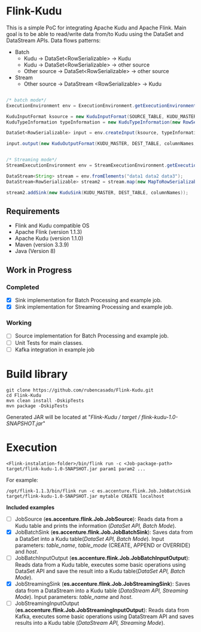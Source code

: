 # Flink-Kudu
This is a simple PoC for integrating Apache Kudu and Apache Flink. Main goal is to be able to read/write data from/to Kudu using the DataSet and DataStream APIs.
Data flows patterns:
* Batch
  * Kudu -> DataSet\<RowSerializable\> -> Kudu
  * Kudu -> DataSet\<RowSerializable\> -> other source
  * Other source -> DataSet\<RowSerializable\> -> other source
* Stream
  * Other source -> DataStream \<RowSerializable\> -> Kudu


```java

/* batch mode*/
ExecutionEnvironment env = ExecutionEnvironment.getExecutionEnvironment();

KuduInputFormat ksource = new KuduInputFormat(SOURCE_TABLE, KUDU_MASTER);
KuduTypeInformation typeInformation = new KuduTypeInformation(new RowSerialiazable());

DataSet<RowSerializable> input = env.createInput(ksource, typeInformation);

input.output(new KuduOutputFormat(KUDU_MASTER, DEST_TABLE, columnNames, KuduOutputFormat.CREATE));
```

```java

/* Streaming mode*/
StreamExecutionEnvironment env = StreamExecutionEnvironment.getExecutionEnvironment();

DataStream<String> stream = env.fromElements("data1 data2 data3");
DataStream<RowSerializable> stream2 = stream.map(new MapToRowSerializable());

stream2.addSink(new KuduSink(KUDU_MASTER, DEST_TABLE, columnNames));

```



## Requirements

* Flink and Kudu compatible OS
* Apache Flink (version 1.1.3)
* Apache Kudu (version 1.1.0)
* Maven (version 3.3.9)
* Java (Version 8)


## Work in Progress
### Completed
- [x] Sink implementation for Batch Processing and example job.
- [x] Sink implementation for Streaming Processing and example job.

### Working
- [ ] Source implementation for Batch Processing and example job.
- [ ] Unit Tests for main classes.
- [ ] Kafka integration in example job

# Build library

```
git clone https://github.com/rubencasado/Flink-Kudu.git
cd Flink-Kudu
mvn clean install -DskipTests 
mvn package -DskipTests
```
Generated JAR will be located at "*Flink-Kudu / target / flink-kudu-1.0-SNAPSHOT.jar*"

# Execution

```
<Flink-instalation-folder>/bin/flink run -c <Job-package-path> target/flink-kudu-1.0-SNAPSHOT.jar param1 param2 ...
```
For example:
```
/opt/flink-1.1.3/bin/flink run -c es.accenture.flink.Job.JobBatchSink target/flink-kudu-1.0-SNAPSHOT.jar mytable CREATE localhost
```
**Included examples**
- [ ] JobSource (**es.accenture.flink.Job.JobSource**): Reads data from a Kudu table and prints the information (*DataSet API, Batch Mode*).
- [x] JobBatchSink (**es.accenture.flink.Job.JobBatchSink**): Saves data from a DataSet into a Kudu table(*DataSet API, Batch Mode*). Input parameters: *table_name*, *table_mode* (CREATE, APPEND or OVERRIDE) and *host*.
- [ ] JobBatchInputOutput (**es.accenture.flink.Job.JobBatchInputOutput**): Reads data from a Kudu table, executes some basic operations using DataSet API and save the result into a Kudu table(*DataSet API, Batch Mode*).
- [x] JobStreamingSink (**es.accenture.flink.Job.JobStreamingSink**): Saves data from a DataStream into a Kudu table (*DataStream API, Streaming Mode*). Input parameters: *table_name* and *host*.
- [ ] JobStreamingInputOutput (**es.accenture.flink.Job.JobStreamingInputOutput**): Reads data from Kafka, executes some basic operations using DataStream API and saves results into a Kudu table (*DataStream API, Streaming Mode*).
